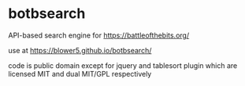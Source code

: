 # botbsearch

API-based search engine for <https://battleofthebits.org/>

use at <https://blower5.github.io/botbsearch/>

code is public domain except for jquery and tablesort plugin which are licensed MIT and dual MIT/GPL respectively

